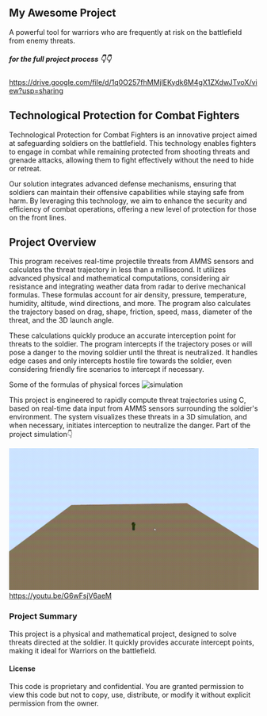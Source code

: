 ## My Awesome Project

A powerful tool for warriors who are frequently at risk on the battlefield from enemy threats.
##### for the full project process 👇👇
https://drive.google.com/file/d/1q0O257fhMMjlEKydk6M4gX1ZXdwJTvoX/view?usp=sharing

## Technological Protection for Combat Fighters
Technological Protection for Combat Fighters is an innovative project aimed at safeguarding soldiers on the battlefield. This technology enables fighters to engage in combat while remaining protected from shooting threats and grenade attacks, allowing them to fight effectively without the need to hide or retreat.

Our solution integrates advanced defense mechanisms, ensuring that soldiers can maintain their offensive capabilities while staying safe from harm. By leveraging this technology, we aim to enhance the security and efficiency of combat operations, offering a new level of protection for those on the front lines.



## Project Overview
This program receives real-time projectile threats from AMMS sensors and calculates the threat trajectory in less than a millisecond. It utilizes advanced physical and mathematical computations, considering air resistance and integrating weather data from radar to derive mechanical formulas. These formulas account for air density, pressure, temperature, humidity, altitude, wind directions, and more. The program also calculates the trajectory based on drag, shape, friction, speed, mass, diameter of the threat, and the 3D launch angle.

These calculations quickly produce an accurate interception point for threats to the soldier. The program intercepts if the trajectory poses or will pose a danger to the moving soldier until the threat is neutralized. It handles edge cases and only intercepts hostile fire towards the soldier, even considering friendly fire scenarios to intercept if necessary.

Some of the formulas of physical forces
 ![simulation](../python/Physics.png)


This project is engineered to rapidly compute threat trajectories using C, based on real-time data input from AMMS sensors surrounding the soldier's environment. The system visualizes these threats in a 3D simulation, and when necessary, initiates interception to neutralize the danger.
Part of the project simulation👇

 ![simulation](simulation.gif)
https://youtu.be/G6wFsjV6aeM
###  Project Summary
This project is a physical and mathematical project, designed to solve threats directed at the soldier. It quickly provides accurate intercept points, making it ideal for Warriors on the battlefield.

#### License
This code is proprietary and confidential. You are granted permission to view this code but not to copy, use, distribute, or modify it without explicit permission from the owner.
